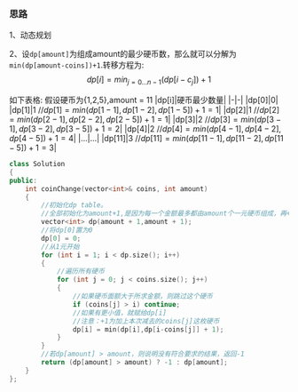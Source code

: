 ### 思路
1、动态规划

2、设`dp[amount]`为组成amount的最少硬币数，那么就可以分解为`min(dp[amount-coins])+1`.转移方程为:
$$dp[i]=min_{j=0...n-1}(dp[i-c_j]) + 1$$

如下表格:
假设硬币为{1,2,5},amount = 11
|dp[i]|硬币最少数量|
|-|-|
|dp[0]|0|
|dp[1]|1 //$dp[1]=min(dp[1-1],dp[1-2],dp[1-5])+1 = 1$|
|dp[2]|1 //$dp[2]=min(dp[2-1],dp[2-2],dp[2-5])+1 = 1$|
|dp[3]|2 //$dp[3]=min(dp[3-1],dp[3-2],dp[3-5])+1 = 2$|
|dp[4]|2 //$dp[4]=min(dp[4-1],dp[4-2],dp[4-5])+1 = 4$|
|...|...|
|dp[11]|3 //$dp[11]=min(dp[11-1],dp[11-2],dp[11-5])+1 = 3$|

```cpp
class Solution 
{
public:
    int coinChange(vector<int>& coins, int amount)
    {
        //初始化dp table。
        //全部初始化为amount+1,是因为每一个金额最多都由amount个一元硬币组成，再+1相当于初始化为无限大
        vector<int> dp(amount + 1,amount + 1);
        //将dp[0]置为0
        dp[0] = 0;
        //从1元开始
        for (int i = 1; i < dp.size(); i++)
        {
            //遍历所有硬币
            for (int j = 0; j < coins.size(); j++)
            {
                //如果硬币面额大于所求金额，则跳过这个硬币
                if (coins[j] > i) continue;
                //如果有更小值，就赋给dp[i]
                //注意：+1为加上本次减去的coins[j]这枚硬币
                dp[i] = min(dp[i],dp[i-coins[j]] + 1);
            }
        }
        //若dp[amount] > amount，则说明没有符合要求的结果，返回-1
        return (dp[amount] > amount) ? -1 : dp[amount];
    }
};
```